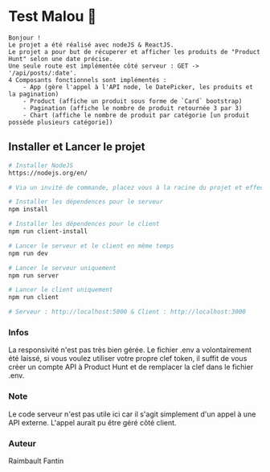 # Test Malou 🌮
    Bonjour !
    Le projet a été réalisé avec nodeJS & ReactJS.
    Le projet a pour but de récuperer et afficher les produits de "Product Hunt" selon une date précise.
    Une seule route est implémentée côté serveur : GET -> '/api/posts/:date'.
    4 Composants fonctionnels sont implémentés : 
        - App (gère l'appel à l'API node, le DatePicker, les produits et la pagination)
        - Product (affiche un produit sous forme de `Card` bootstrap)
        - Pagination (affiche le nombre de produit retournée 3 par 3)
        - Chart (affiche le nombre de produit par catégorie [un produit possède plusieurs catégorie])

## Installer et Lancer le projet

``` bash
# Installer NodeJS
https://nodejs.org/en/

# Via un invité de commande, placez vous à la racine du projet et effectuez les commandes suivantes ...

# Installer les dépendences pour le serveur
npm install

# Installer les dépendences pour le client
npm run client-install

# Lancer le serveur et le client en même temps
npm run dev

# Lancer le serveur uniquement
npm run server

# Lancer le client uniquement
npm run client

# Serveur : http://localhost:5000 & Client : http://localhost:3000
```

### Infos

La responsivité n'est pas très bien gérée.
Le fichier .env a volontairement été laissé, si vous voulez utiliser votre propre clef token, il suffit de vous créer un compte API à Product Hunt et de remplacer la clef dans le fichier .env.

### Note
Le code serveur n'est pas utile ici car il s'agit simplement d'un appel à une API externe.
L'appel aurait pu être géré côté client.

### Auteur

Raimbault Fantin
